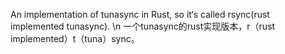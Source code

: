 An implementation of tunasync in Rust, so it‘s called rsync(rust implemented tunasync). \n
一个tunasync的rust实现版本，r（rust implemented）t（tuna）sync。
